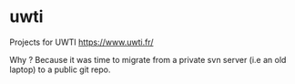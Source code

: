 # uwti
Projects for UWTI https://www.uwti.fr/

Why ?
Because it was time to migrate from a private svn server (i.e an old laptop) to a public git repo.

